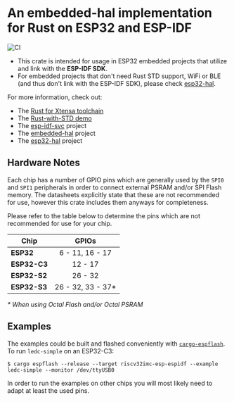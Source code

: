 # An embedded-hal implementation for Rust on ESP32 and ESP-IDF

![CI](https://github.com/esp-rs/esp-idf-hal/actions/workflows/ci.yml/badge.svg)

* This crate is intended for usage in ESP32 embedded projects that utilize and link with the **ESP-IDF SDK**.
* For embedded projects that don't need Rust STD support, WiFi or BLE (and thus don't link with the ESP-IDF SDK), please check [esp32-hal](https://github.com/esp-rs/esp32-hal).

For more information, check out:
* The [Rust for Xtensa toolchain](https://github.com/esp-rs/rust-build)
* The [Rust-with-STD demo](https://github.com/ivmarkov/rust-esp32-std-demo)
* The [esp-idf-svc](https://github.com/esp-rs/esp-idf-svc) project
* The [embedded-hal](https://github.com/rust-embedded/embedded-hal) project
* The [esp32-hal](https://github.com/esp-rs/esp32-hal) project

## Hardware Notes

Each chip has a number of GPIO pins which are generally used by the `SPI0` and `SPI1` peripherals in order to connect external PSRAM and/or SPI Flash memory. The datasheets explicitly state that these are not recommended for use, however this crate includes them anyways for completeness.

Please refer to the table below to determine the pins which are not recommended for use for your chip.

| Chip         |       GPIOs        |
| ------------ | :----------------: |
| **ESP32**    |  6 - 11, 16 - 17   |
| **ESP32-C3** |      12 - 17       |
| **ESP32-S2** |      26 - 32       |
| **ESP32-S3** | 26 - 32, 33 - 37\* |

_\* When using Octal Flash and/or Octal PSRAM_

## Examples

The examples could be built and flashed conveniently with [`cargo-espflash`](https://github.com/esp-rs/espflash/). To run `ledc-simple` on an ESP32-C3:
```
$ cargo espflash --release --target riscv32imc-esp-espidf --example ledc-simple --monitor /dev/ttyUSB0
```

In order to run the examples on other chips you will most likely need to adapt at least the used pins.

